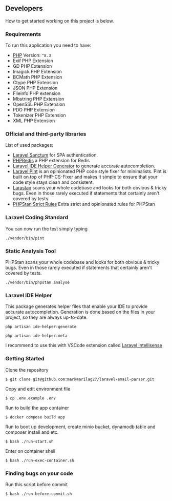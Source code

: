 ## Developers
How to get started working on this project is below.
### Requirements
To run this application you need to have:
- [PHP](https://www.php.net/releases/8.3/en.php) Version: `^8.3`
- Exif PHP Extension
- GD PHP Extension
- Imagick PHP Extension
- BCMath PHP Extension
- Ctype PHP Extension
- JSON PHP Extension
- Fileinfo PHP extension
- Mbstring PHP Extension
- OpenSSL PHP Extension
- PDO PHP Extension
- Tokenizer PHP Extension
- XML PHP Extension


### Official and third-party libraries
List of used packages:

- [Laravel Sanctum](https://laravel.com/docs/11.x/sanctum) for SPA authentication.
- [PHPRedis](https://github.com/phpredis/phpredis) a PHP extension for Redis
- [Laravel IDE Helper Generator](https://github.com/barryvdh/laravel-ide-helper) to generate accurate autocompletion.
- [Laravel Pint](https://laravel.com/docs/11.x/pint) is an opinionated PHP code style fixer for minimalists. Pint is built on top of PHP-CS-Fixer and makes it simple to ensure that your code style stays clean and consistent.
- [Larastan](https://github.com/larastan/larastan) scans your whole codebase and looks for both obvious & tricky bugs. Even in those rarely executed if statements that certainly aren't covered by tests.
- [PHPStan Strict Rules](https://github.com/phpstan/phpstan-strict-rules) Extra strict and opinionated rules for PHPStan


### Laravel Coding Standard
You can now run the test simply typing
<pre><code>./vendor/bin/pint</code></pre>

### Static Analysis Tool
PHPStan scans your whole codebase and looks for both obvious & tricky bugs. Even in those rarely executed if statements that certainly aren't covered by tests.
<pre><code>./vendor/bin/phpstan analyse</code></pre>

### Laravel IDE Helper
This package generates helper files that enable your IDE to provide accurate autocompletion. Generation is done based on the files in your project, so they are always up-to-date.
<pre><code>php artisan ide-helper:generate</code></pre>
<pre><code>php artisan ide-helper:meta</code></pre>
I recommend to use this with VSCode extension called [Laravel Intellisense](https://marketplace.visualstudio.com/items?itemName=mohamedbenhida.laravel-intellisense)

### Getting Started
Clone the repository
```
$ git clone git@github.com:markmarilag27/laravel-email-parser.git
```
Copy and edit environment file
```
$ cp .env.example .env
```
Run to build the app container
```
$ docker compose build app
```
Run to boot up development, create minio bucket, dynamodb table and composer install and etc.
```
$ bash ./run-start.sh
```
Enter on container shell
```
$ bash ./run-exec-container.sh
```
### Finding bugs on your code
Run this script before commit
```
$ bash ./run-before-commit.sh
```
